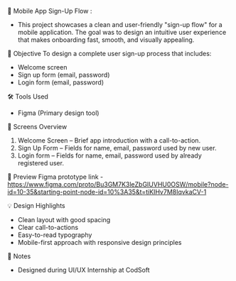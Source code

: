 📱 Mobile App Sign-Up Flow : 
- This project showcases a clean and user-friendly "sign-up flow" for a mobile application. The goal was to design an intuitive user experience that makes onboarding fast, smooth, and visually appealing.

🎯 Objective
To design a complete user sign-up process that includes:
- Welcome screen
- Sign up form (email, password)
- Login form (email, password)

🛠 Tools Used
- Figma (Primary design tool)

📂 Screens Overview
1. Welcome Screen – Brief app introduction with a call-to-action.
2. Sign Up Form – Fields for name, email, password used by new user.
3. Login form – Fields for name, email, password used by already registered user.

🔗 Preview
Figma prototype link - https://www.figma.com/proto/Bu3GM7K3leZbGIUVHU0OSW/mobile?node-id=10-35&starting-point-node-id=10%3A35&t=tiKIHv7M8IqvkaCV-1

💡 Design Highlights
- Clean layout with good spacing
- Clear call-to-actions
- Easy-to-read typography
- Mobile-first approach with responsive design principles

📌 Notes

- Designed during UI/UX Internship at CodSoft
